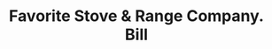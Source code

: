 ---
doi: 10.7916/D8XK9SP5
date_other: '1890'
date_other_textual: 1890-1899
form: printed ephemera
genre:
- Invoices
name:
- Favorite Stove & Range Company
object_in_context_url: https://biggert.cul.columbia.edu/items/view/ave_biggert_01318
subject_hierarchical_geographic:
- Piqua, Ohio, United States
subject_name:
- Favorite Stove & Range Company
title: Favorite Stove & Range Company. Bill
sort_title: Favorite Stove & Range Company. Bill
call_number: ave_biggert_01318
coordinates:
- 40.1475,-84.24805555555555
pid: ave_biggert_01318
identifiers: ave_biggert_01318
canvas_id: ldpd:396580
permalink: "/items/ave_biggert_01318/"
layout: iiif-image-page
---